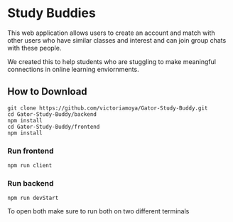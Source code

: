# Study Buddies

This web application allows users to create an account and match with other users who have similar classes and interest and can join group chats with these people.

We created this to help students who are stuggling to make meaningful connections in online learning enviornments.

## How to Download
```
git clone https://github.com/victoriamoya/Gator-Study-Buddy.git
cd Gator-Study-Buddy/backend
npm install
cd Gator-Study-Buddy/frontend
npm install
```
### Run frontend
```
npm run client
```
### Run backend
```
npm run devStart
```
To open both make sure to run both on two different terminals
